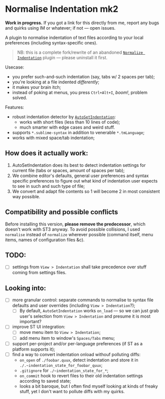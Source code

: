 # Normalise Indentation mk2

**Work in progress.** If you got a link for this directly from me, report any bugs and quirks using IM or whatever; if not — open issues.

A plugin to normalise indentation of text files according to your local preferences (including syntax-specific ones).

> NB: this is a complete fork/rewrite of an abandoned [`Normalize Indentation`](https://github.com/Ennosuke/Normalize-Indentation) plugin — please uninstall it first.

Usecase: 

- you prefer such-and-such indentation (say, tabs w/ 2 spaces per tab);
- you're looking at a file indented _differently_;
- it makes your brain itch;
- instead of poking at menus, you press `Ctrl+Alt+I`, *boom!*, problem solved.

Features:

- robust indentation detector by [`AutoSetIndentation`](https://packagecontrol.io/packages/AutoSetIndentation):
    - works with short files (less than 10 lines of code);
    - much smarter with edge cases and weird stuff.
- supports `*.sublime-syntax` in addition to venerable `*.tmLanguage`;
- works with mixed space/tab indentation;

## How does it actually work:

1. AutoSetIndentation does its best to detect indentation settings for current file (tabs or spaces, amount of spaces per tab);
2. We combine editor's defaults, general user preferences and syntax specific preferences to figure out what kind of indentation user expects to see in such and such type of file;
3. We convert and adapt file contents so 1 will become 2 in most consistent way possible.

## Compatibility and possible conflicts

Before installing this version, __please remove the predecessor__, which doesn't work with ST3 anyway. To avoid possible collisions, I used `normalise` instead of `normalize` wherever possible (command itself, menu items, names of configuration files &c). 

## TODO:

- [ ] settings from `View > Indentation` shall take precedence over stuff coming from settings files.

## Looking into:

- [ ] more granular control: separate commands to normalise to syntax file defaults and user overrides (including `View > Indentation`?);
    - [ ] By default, `AutoSetIndentation` works `on_load` — so we can just grab user's selection from `View > Indentation` and presume it is most important?
- [ ] improve ST UI integration:
    - [ ] move menu item to `View > Indentation`;
    - [ ] add menu item to window's `Spaces/Tabs` menu;
- [ ] support per-project and/or per-language preferences (if ST as a platform supports it);
- [ ] find a way to convert indentation onload withouf polluting diffs:
    - `on_open` of `./foobar.quux`, detect indentation and store it in `./.~indentation_state_for_foobar_quux`;
    - `.gitignore` for `./~indentation_state_for_*`;
    - `on_commit` hook to revert files to their old indentation settings according to saved state;
    - looks a bit baroque, but I often find myself looking at kinds of freaky stuff, yet I don't want to pollute diffs with my quirks.